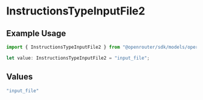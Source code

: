 # InstructionsTypeInputFile2

## Example Usage

```typescript
import { InstructionsTypeInputFile2 } from "@openrouter/sdk/models/operations";

let value: InstructionsTypeInputFile2 = "input_file";
```

## Values

```typescript
"input_file"
```